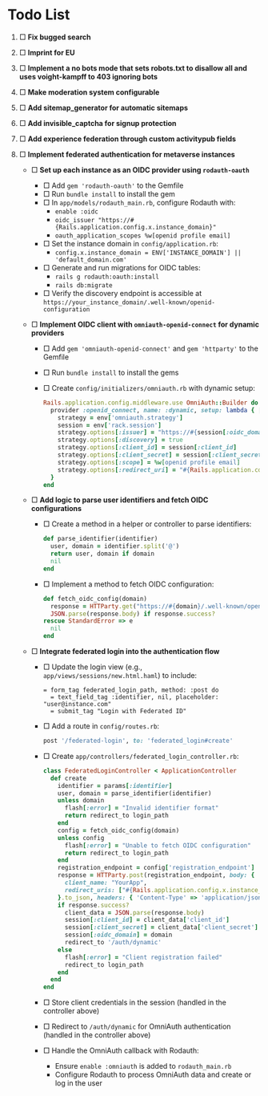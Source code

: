 # Todo List

1. □ **Fix bugged search**
2. □ **Imprint for EU**
3. □ **Implement a no bots mode that sets robots.txt to disallow all and uses voight-kampff to 403 ignoring bots**
4. □ **Make moderation system configurable**
5. □ **Add sitemap_generator for automatic sitemaps**
6. □ **Add invisible_captcha for signup protection**
7. □ **Add experience federation through custom activitypub fields**
8. □ **Implement federated authentication for metaverse instances**

    - □ **Set up each instance as an OIDC provider using `rodauth-oauth`**
        - □ Add `gem 'rodauth-oauth'` to the Gemfile
        - □ Run `bundle install` to install the gem
        - □ In `app/models/rodauth_main.rb`, configure Rodauth with:
            - `enable :oidc`
            - `oidc_issuer "https://#{Rails.application.config.x.instance_domain}"`
            - `oauth_application_scopes %w[openid profile email]`
        - □ Set the instance domain in `config/application.rb`:
            - `config.x.instance_domain = ENV['INSTANCE_DOMAIN'] || 'default_domain.com'`
        - □ Generate and run migrations for OIDC tables:
            - `rails g rodauth:oauth:install`
            - `rails db:migrate`
        - □ Verify the discovery endpoint is accessible at `https://your_instance_domain/.well-known/openid-configuration`
    - □ **Implement OIDC client with `omniauth-openid-connect` for dynamic providers**

        - □ Add `gem 'omniauth-openid-connect'` and `gem 'httparty'` to the Gemfile
        - □ Run `bundle install` to install the gems
        - □ Create `config/initializers/omniauth.rb` with dynamic setup:

            ```ruby
            Rails.application.config.middleware.use OmniAuth::Builder do
              provider :openid_connect, name: :dynamic, setup: lambda { |env|
                strategy = env['omniauth.strategy']
                session = env['rack.session']
                strategy.options[:issuer] = "https://#{session[:oidc_domain]}"
                strategy.options[:discovery] = true
                strategy.options[:client_id] = session[:client_id]
                strategy.options[:client_secret] = session[:client_secret]
                strategy.options[:scope] = %w[openid profile email]
                strategy.options[:redirect_uri] = "#{Rails.application.config.x.instance_domain}/auth/dynamic/callback"
              }
            end
            ```

    - □ **Add logic to parse user identifiers and fetch OIDC configurations**

        - □ Create a method in a helper or controller to parse identifiers:

            ```ruby
            def parse_identifier(identifier)
              user, domain = identifier.split('@')
              return user, domain if domain
              nil
            end
            ```

        - □ Implement a method to fetch OIDC configuration:

            ```ruby
            def fetch_oidc_config(domain)
              response = HTTParty.get("https://#{domain}/.well-known/openid-configuration")
              JSON.parse(response.body) if response.success?
            rescue StandardError => e
              nil
            end
            ```

    - □ **Integrate federated login into the authentication flow**

        - □ Update the login view (e.g., `app/views/sessions/new.html.haml`) to include:

            ```haml
            = form_tag federated_login_path, method: :post do
              = text_field_tag :identifier, nil, placeholder: "user@instance.com"
              = submit_tag "Login with Federated ID"
            ```

        - □ Add a route in `config/routes.rb`:

            ```ruby
            post '/federated-login', to: 'federated_login#create'
            ```

        - □ Create `app/controllers/federated_login_controller.rb`:

            ```ruby
            class FederatedLoginController < ApplicationController
              def create
                identifier = params[:identifier]
                user, domain = parse_identifier(identifier)
                unless domain
                  flash[:error] = "Invalid identifier format"
                  return redirect_to login_path
                end
                config = fetch_oidc_config(domain)
                unless config
                  flash[:error] = "Unable to fetch OIDC configuration"
                  return redirect_to login_path
                end
                registration_endpoint = config['registration_endpoint']
                response = HTTParty.post(registration_endpoint, body: {
                  client_name: "YourApp",
                  redirect_uris: ["#{Rails.application.config.x.instance_domain}/auth/dynamic/callback"]
                }.to_json, headers: { 'Content-Type' => 'application/json' })
                if response.success?
                  client_data = JSON.parse(response.body)
                  session[:client_id] = client_data['client_id']
                  session[:client_secret] = client_data['client_secret']
                  session[:oidc_domain] = domain
                  redirect_to '/auth/dynamic'
                else
                  flash[:error] = "Client registration failed"
                  redirect_to login_path
                end
              end
            end
            ```

        - □ Store client credentials in the session (handled in the controller above)
        - □ Redirect to `/auth/dynamic` for OmniAuth authentication (handled in the controller above)
        - □ Handle the OmniAuth callback with Rodauth:
            - Ensure `enable :omniauth` is added to `rodauth_main.rb`
            - Configure Rodauth to process OmniAuth data and create or log in the user
